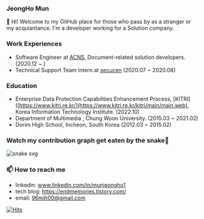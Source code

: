 <!--
**munjeongho/munjeongho** is a ✨ _special_ ✨ repository because its `README.md` (this file) appears on your GitHub profile.

Here are some ideas to get you started:

- 🔭 I’m currently working on ...
- 🌱 I’m currently learning ...
- 👯 I’m looking to collaborate on ...
- 🤔 I’m looking for help with ...
- 💬 Ask me about ...
- 📫 How to reach me: ...
- 😄 Pronouns: ...
- ⚡ Fun fact: ...
-->


### JeongHo Mun

👋 Hi! Welcome to my GitHub place for those who pass by as a stranger or my acquiantance.
I'm a developer working for a Solution company.

### Work Experiences
* Software Engineer at [ACNS](https://www.acns.co.kr/), Document-related solution developers. (2020.12 ~ )
* Technical Support Team intern at [secucen](http://www.secucen.com/) (2020.07 ~ 2020.08)

### Education
* Enterprise Data Protection Capabilities Enhancement Process, [KITRI]([https://www.kitri.re.kr/](https://www.kitri.re.kr/kitri/main/main.web), Korea Information Technology Institute. (2022.10)
* Department of Multimedia , Chung Woon University. (2015.03 ~ 2021.02)
* Dorim High School, Incheon, South Korea (2012.03 ~ 2015.02)

### Watch my contribution graph get eaten by the snake🐍
![snake svg](https://github.com/munjeongho/munjeongho/blob/output/github-contribution-grid-snake.svg)


### 📫 How to reach me
- linkedin: www.linkedin.com/in/munjeongho1
- tech blog: https://endmemories.tistory.com/
- email: 96mjh00@gmail.com

[![Hits](https://hits.seeyoufarm.com/api/count/incr/badge.svg?url=https%3A%2F%2Fgithub.com%2Fmunjeongho&count_bg=%23CCCCCC&title_bg=%23AC0000&icon=&icon_color=%23EA6262&title=hits&edge_flat=false)](https://hits.seeyoufarm.com)
